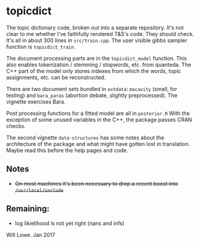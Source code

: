# topicdict

The topic dictionary code, broken out into a separate repository.
It's not clear to me whether I've faithfully rendered T&S's code.
They should check.  It's all in about 300 lines in `src/train.cpp`.
The user visible gibbs sampler function is `topicdict_train`.

The document processing parts are in the `topicdict_model` function.
This also enables tokenization / stemming / stopwords, etc. 
from quanteda.  The C++ part of the model only stores indexes
from which the words, topic assignments, etc. can be reconstructed.

There are two document sets bundled in `extdata`: `macavity` 
(small, for testing) and `bara_paras` (abortion debate, slightly 
preprocessed).  The vignette exercises Bara.

Post processing functions for a fitted model are all in `posterior.R`
With the exception of some unused variables in the C++, the package
passes CRAN checks.

The second vignette `data-structures` has some notes about the architecture
of the package and what might have gotten lost in translation. Maybe read this
before the help pages and code.

## Notes

* ~~On most machines it's been necessary to drop a recent boost into `/usr/local/include`~~

## Remaining:

* log likielihood is not yet right (nans and infs)

Will Lowe. Jan 2017
